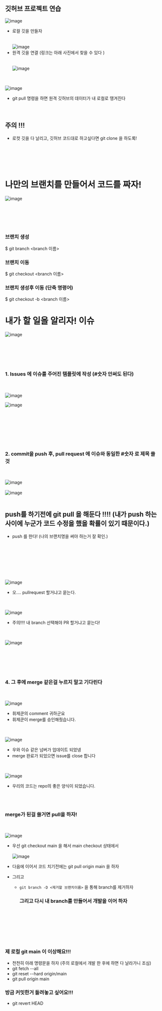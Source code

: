 ## 깃허브 프로젝트 연습

![image](https://github.com/SSGView/SSGBoardProject/assets/159003240/a43d44b4-f2b2-49f4-88f6-d48632425922)
- 로컬 깃을 만들자
<br><br><br>
![image](https://github.com/SSGView/SSGBoardProject/assets/159003240/83a46a50-a9ea-4410-bbdb-9317ea7010cd)
- 원격 깃을 연결 (링크는 아래 사진에서 찾을 수 있다 )
<br><br><br>
![image](https://github.com/SSGView/SSGBoardProject/assets/159003240/ba3ed13a-6038-4068-858d-0f3d2c57d1e6)
<br><br><br>

![image](https://github.com/SSGView/SSGBoardProject/assets/159003240/2c97be2a-c864-4d47-b470-8e1e4a727f26)
- git pull 명령을 하면 원격 깃허브의 데이터가 내 로컬로 땡겨진다
<br><br><br>
## 주의 !!!
- 로컷 깃을 다 날리고, 깃허브 코드대로 하고싶다면 git clone 을 하도록!



<br><br><br><br>
# 나만의 브랜치를 만들어서 코드를 짜자!

![image](https://github.com/SSGView/SSGBoardProject/assets/159003240/249008c9-a5c7-41c8-bfcb-3cd21030fd93)

<br><br><br><br>

### 브랜치 생성
$ git branch <branch 이름>

### 브랜치 이동
$ git checkout <branch 이름>

### 브랜치 생성후 이동 (단축 명령어)
$ git checkout -b <branch 이름>


# 내가 할 일을 알리자! 이슈

![image](https://github.com/SSGView/SSGBoardProject/assets/159003240/afc607cb-8515-45b9-ab37-5b1e141ea841)
<br><br><br><br><br><br>
### 1. Issues 에 이슈를 주어진 템플릿에 작성 (#숫자 안써도 된다)
<br><br>
![image](https://github.com/SSGView/SSGBoardProject/assets/159003240/224fd070-0120-4a72-8216-a8f209d59bee)

![image](https://github.com/SSGView/SSGBoardProject/assets/159003240/f0c907fa-490b-45d0-8abb-cb8bb8a828bc)

<br><br><br><br><br><br>
### 2. commit을 push 후, pull request 에 이슈와 동일한 #숫자 로 제목 쓸 것
<br><br>
![image](https://github.com/SSGView/SSGBoardProject/assets/159003240/9c41f042-4c82-46a2-a416-fcbf2c35375a)
<br><br>
![image](https://github.com/SSGView/SSGBoardProject/assets/159003240/da93a9f2-9a1d-4739-a271-84b50aaa4dd3)
<br><br>
## push를 하기전에 git pull 을 해둔다 !!!! (내가 push 하는 사이에 누군가 코드 수정을 했을 확률이 있기 때문이다.)
- push 를 한다! (나의 브랜치명을 써야 하는거 잘 확인.) 
<br><br><br><br><br><br>

<br><br>
![image](https://github.com/SSGView/SSGBoardProject/assets/159003240/fef708be-ab48-4cd4-9798-02397b3be478)
- 오.... pullrequest 할거냐고 묻는다.

<br><br>
![image](https://github.com/SSGView/SSGBoardProject/assets/159003240/f8445654-5a61-47a9-8198-eb4896235af9)
- 주의!!!! 내 branch 선택해야 PR 할거냐고 묻는다!

<br><br>
![image](https://github.com/SSGView/SSGBoardProject/assets/159003240/ae32ff41-edaa-4a5f-8729-5c98f2a637bf)
<br><br><br><br><br><br>
### 4. 그 후에 merge 같은걸 누르지 말고 기다린다
<br><br>
![image](https://github.com/SSGView/SSGBoardProject/assets/159003240/1fb408ce-bf7d-42fb-a8b5-c1524aaac098)
- 휘제쿤의 comment 귀하군요
- 휘제쿤이 merge를 승인해줬습니다.

<br><br>
![image](https://github.com/SSGView/SSGBoardProject/assets/159003240/736b15f7-8dc3-4221-b03d-01a9c2dc2c7c)

- 우와 이슈 같은 넘버가 업데이트 되었넹
- merge 완료가 되었으면 issue를 close 합니다

<br><br>
![image](https://github.com/SSGView/SSGBoardProject/assets/159003240/0d073254-af23-4c20-80b8-76402bfb3991)

- 우리의 코드는 repo의 좋은 양식이 되었습니다.

<br><br>
### merge가 된걸 쓸거면 pull을 하자!
<br><br>
![image](https://github.com/SSGView/SSGBoardProject/assets/159003240/b388912f-4fd5-4427-add9-de5f028205f1)
- 우선 git checkout main 을 해서 main checkout 상태에서
<br><br>
![image](https://github.com/SSGView/SSGBoardProject/assets/159003240/7f506f2d-c489-4357-8bb6-aa9250b94ebf)
- 다음에 이어서 코드 치기전에는 git pull origin main 을 하자

- 그리고 
  - `git branch -D <제거할 브랜치이름>`  을 통해 branch를 제거하자

    ### 그리고 다시 내 branch를 만들어서 개발을 이어 하자

<br><br>
 <br><br><br><br>




### 제 로컬 git main 이 이상해요!!!
- 천천히 아래 명령문을 하자 (주의 로컬에서 개발 한 후에 하면 다 날라가니 조심)
- git fetch --all
- git reset --hard origin/main
- git pull origin main

### 방금 커밋한거 돌려놓고 싶어요!!!
- git revert HEAD





